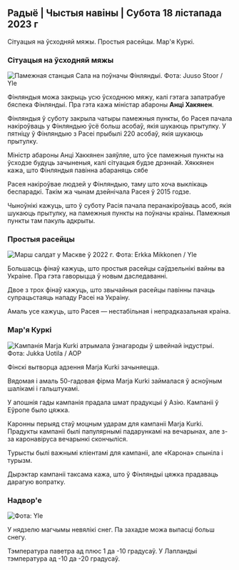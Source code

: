 ## Радыё \| Чыстыя навіны \| Субота 18 лістапада 2023 г

Сітуацыя на ўсходняй мяжы. Простыя расейцы. Мар'я Куркі.

### Сітуацыя на ўсходняй мяжы

![Памежная станцыя Сала на поўначы Фінляндыі. Фота: Juuso Stoor / Yle](https://images.cdn.yle.fi/image/upload/c_crop,h_3033,w_5392,x_0,y_144/ar_1.777777777777777,c_fill,g_faces,h_675,w_1200/dpr_1.0/q_auto:eco/f_auto/fl_lossy/v1700230392/39-1202451655773834805e)

Фінляндыя можа закрыць усю ўсходнюю мяжу, калі гэтага запатрабуе бяспека Фінляндыі. Пра гэта кажа міністар абароны **Анці Хакянен**.

Фінляндыя ў суботу закрыла чатыры памежныя пункты, бо Расея пачала накіроўваць у Фінляндыю ўсё больш асобаў, якія шукаюць прытулку. У пятніцу ў Фінляндыю з Расеі прыбылі 220 асобаў, якія шукаюць прытулку.

Міністр абароны Анці Хаккянен заяўляе, што ўсе памежныя пункты на ўсходзе будуць зачыненыя, калі сітуацыя будзе дрэннай. Хяккянен кажа, што Фінляндыя павінна абараняць сябе

Расея накіроўвае людзей у Фінляндыю, таму што хоча выклікаць беспарадкі. Такім жа чынам дзейнічала Расея ў 2015 годзе.

Чыноўнікі кажуць, што ў суботу Расія пачала перанакіроўваць асоб, якія шукаюць прытулку, на памежныя пункты на поўначы краіны. Памежныя пункты там пакуль адкрыты.

### Простыя расейцы

![Марш салдат у Маскве ў 2022 г. Фота: Erkka Mikkonen / Yle](https://images.cdn.yle.fi/image/upload/c_crop,h_2250,w_4000,x_0,y_620/ar_1.7777777777777777,c_fill,g_faces,h_675,w_1200/dpr_1.0/q_auto:eco/f_auto/fl_lossy/v1652081791/39-9521386278c4035763b)

Большасць фінаў кажуць, што простыя расейцы саўдзельнікі вайны ва Украіне. Пра гэта гаворыцца ў новым даследаванні.

Двое з трох фінаў кажуць, што звычайныя расейцы павінны пачаць супрацьстаяць нападу Расеі на Украіну.

Амаль усе кажуць, што Расея — нестабільная і непрадказальная краіна.

### Мар'я Куркі

![Кампанія Marja Kurki атрымала ўзнагароды ў швейнай індустрыі. Фота: Jukka Uotila / AOP](https://images.cdn.yle.fi/image/upload/c_crop,h_2089,w_3715,x_1,y_0/ar_1.777777777777777,c_fill,g_faces,h_675,w_1200/dpr_1.0/q_auto:eco/f_auto/fl_lossy/v1700215518/39-120216565573a69289c3)

Фінскі вытворца адзення Marja Kurki зачыняецца.

Вядомая і амаль 50-гадовая фірма Marja Kurki займалася ў асноўным шалікамі і гальштукамі.

У апошнія гады кампанія прадала шмат прадукцыі ў Азію. Кампаніі ў Еўропе было цяжка.

Каронны перыяд стаў моцным ударам для кампаніі Marja Kurki. Прадукты кампаніі былі папулярнымі падарункамі на вечарынах, але з-за каронавіруса вечарынкі скончыліся.

Турысты былі важнымі кліентамі для кампаніі, але «Карона» спыніла і турызм.

Дырэктар кампаніі таксама кажа, што ў Фінляндыі цяжка прадаваць дарагую вопратку.

### Надвор'е

![ Фота: Yle](https://images.cdn.yle.fi/image/upload/c_crop,h_1080,w_1919,x_0,y_0/ar_1.7777777777777777,c_fill,g_faces,h_675,w_1200/dpr_1.0/q_auto:eco/f_auto/fl_lossy/v1700323494/39-12028456558e083321cf)

У нядзелю магчымы невялікі снег. Па захадзе можа выпасці больш снегу.

Тэмпература паветра ад плюс 1 да -10 градусаў. У Лапландыі тэмпература ад -10 да -20 градусаў.